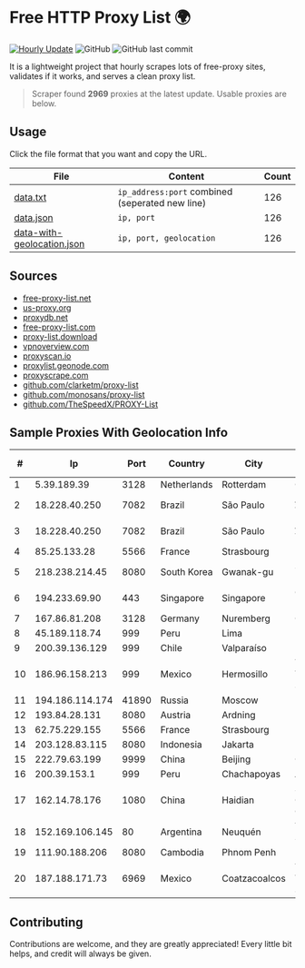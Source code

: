
# Free HTTP Proxy List 🌍

[![Hourly Update](https://github.com/mertguvencli/http-proxy-list/actions/workflows/main.yml/badge.svg?branch=main)](https://github.com/mertguvencli/http-proxy-list/actions/workflows/main.yml)
![GitHub](https://img.shields.io/github/license/mertguvencli/http-proxy-list)
![GitHub last commit](https://img.shields.io/github/last-commit/mertguvencli/http-proxy-list)

It is a lightweight project that hourly scrapes lots of free-proxy sites, validates if it works, and serves a clean proxy list.


> Scraper found **2969** proxies at the latest update. Usable proxies are below.

## Usage

Click the file format that you want and copy the URL.


|File|Content|Count|
|----|-------|-----|
|[data.txt](https://raw.githubusercontent.com/mertguvencli/http-proxy-list/main/proxy-list/data.txt)|`ip_address:port` combined (seperated new line)|126|
|[data.json](https://raw.githubusercontent.com/mertguvencli/http-proxy-list/main/proxy-list/data.json)|`ip, port`|126|
|[data-with-geolocation.json](https://raw.githubusercontent.com/mertguvencli/http-proxy-list/main/proxy-list/data-with-geolocation.json)|`ip, port, geolocation`|126|

## Sources

* [free-proxy-list.net](https://free-proxy-list.net)
* [us-proxy.org](https://www.us-proxy.org)
* [proxydb.net](http://proxydb.net)
* [free-proxy-list.com](https://free-proxy-list.com/?page=&port=&type%5B%5D=http&type%5B%5D=https&up_time=0&search=Search)
* [proxy-list.download](https://www.proxy-list.download/HTTP)
* [vpnoverview.com](https://vpnoverview.com/privacy/anonymous-browsing/free-proxy-servers)
* [proxyscan.io](https://www.proxyscan.io)
* [proxylist.geonode.com](https://proxylist.geonode.com/api/proxy-list?limit=300&page=1&sort_by=lastChecked&sort_type=desc&protocols=http,https)
* [proxyscrape.com](https://api.proxyscrape.com/v2/?request=displayproxies&protocol=http&timeout=10000&country=all&ssl=all&anonymity=all)
* [github.com/clarketm/proxy-list](https://raw.githubusercontent.com/clarketm/proxy-list/master/proxy-list-raw.txt)
* [github.com/monosans/proxy-list](https://raw.githubusercontent.com/monosans/proxy-list/main/proxies/http.txt)
* [github.com/TheSpeedX/PROXY-List](https://raw.githubusercontent.com/TheSpeedX/PROXY-List/master/http.txt)


## Sample Proxies With Geolocation Info

|#|Ip|Port|Country|City|Internet Service Provider|
|-|--|----|-------|----|-------------------------|
|1|5.39.189.39|3128|Netherlands|Rotterdam|ColoCenter b.v.|
|2|18.228.40.250|7082|Brazil|São Paulo|Amazon Technologies Inc.|
|3|18.228.40.250|7082|Brazil|São Paulo|Amazon Technologies Inc.|
|4|85.25.133.28|5566|France|Strasbourg|Host Europe GmbH|
|5|218.238.214.45|8080|South Korea|Gwanak-gu|SK Broadband Co Ltd|
|6|194.233.69.90|443|Singapore|Singapore|Contabo Asia Private Limited|
|7|167.86.81.208|3128|Germany|Nuremberg|Contabo GmbH|
|8|45.189.118.74|999|Peru|Lima|Fiber Digital S.R.L|
|9|200.39.136.129|999|Chile|Valparaíso|Iconex SPA|
|10|186.96.158.213|999|Mexico|Hermosillo|Total Play Telecomunicaciones SA De CV|
|11|194.186.114.174|41890|Russia|Moscow|PJSC "Vimpelcom"|
|12|193.84.28.131|8080|Austria|Ardning|Pyhrn Priel TV|
|13|62.75.229.155|5566|France|Strasbourg|Host Europe GmbH|
|14|203.128.83.115|8080|Indonesia|Jakarta|Neuviz|
|15|222.79.63.199|9999|China|Beijing|Chinanet|
|16|200.39.153.1|999|Peru|Chachapoyas|Airwiz Peru E.I.R.L|
|17|162.14.78.176|1080|China|Haidian|Shenzhen Tencent Computer Systems Company Limited|
|18|152.169.106.145|80|Argentina|Neuquén|Telecom Argentina S.A|
|19|111.90.188.206|8080|Cambodia|Phnom Penh|MekongNet|
|20|187.188.171.73|6969|Mexico|Coatzacoalcos|Total Play Telecomunicaciones SA De CV|



## Contributing

Contributions are welcome, and they are greatly appreciated! Every
little bit helps, and credit will always be given.

